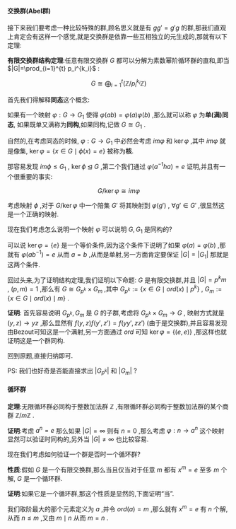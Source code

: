 #### 交换群(Abel群)

接下来我们要考虑一种比较特殊的群,顾名思义就是有 $gg'=g'g$ 的群,那我们直观上肯定会有这样一个感觉,就是交换群是依靠一些互相独立的元生成的,那就有以下定理:

**有限交换群结构定理**:任意有限交换群 $G$ 都可以分解为素数幂阶循环群的直和,即当 $|G|=\prod_{i=1}^{t} p_i^{k_i}$ :

$$
G \cong \bigoplus_{i=1}^{t}(\mathbb{Z}/p_i^{k_i} \mathbb{Z})
$$

首先我们得解释**同态**这个概念:

如果有一个映射 $\varphi:G \to G_1$ 使得 $\varphi(ab)=\varphi(a)\varphi(b)$ ,那么就可以称 $\varphi$ 为**单(满)同态**, 如果既单又满称为**同构**,如果同构,记做 $G \cong G_1$ .

自然的,在考虑同态的时候, $\varphi:G \to G_1$ 中必然会考虑 $im \varphi$ 和 $\ker \varphi$ ,其中 $im \varphi$ 就是像集, $\ker \varphi=\{x \in G \mid \phi(x)=e\}$ 被称为**核**.

那容易发现 $im \phi \leqslant G_1$ , $\ker \phi \unlhd G$ ,第二个我们通过 $\varphi(a^{-1}ha)=e$ 证明,并且有一个很重要的事实:

$$
G/ \ker \varphi \cong im \varphi
$$

考虑映射 $\phi$ ,对于 $G / \ker \varphi$ 中一个陪集 $G'$ 将其映射到 $\varphi(g')$ , $\forall g' \in G'$ ,很显然这是一个正确的映射.

现在我们考虑怎么说明一个映射 $\varphi$ 可以说明 $G,G_1$ 是同构的?

可以说 $\ker \varphi=\{e\}$ 是一个等价条件,因为这个条件下说明了如果 $\varphi(a)=\varphi(b)$ ,那就有 $\varphi(ab^{-1})=e$ 从而 $a=b$ ,从而是单射,另一方面肯定要保证 $|G|=|G_1|$ 那就是这两个条件.

回过头来,为了证明结构定理,我们证明以下命题: $G$ 是有限交换群,并且 $|G|=p^km$ , $(p,m)=1$ ,那么有 $G \cong G_{p^k} \times G_m$ ,其中 $G_{p^k}:=\{x \in G \mid ord(x) \mid p^k\}$ , $G_m:=\{x \in G \mid ord(x) \mid m \}$ .

**证明**: 首先容易说明 $G_{p^k},G_m$ 是 $G$ 的子群,考虑将 $G_{p^k} \times G_m \to G$ , 映射方式就是 $(y,z) \to yz$ ,那么显然有 $f(y,z)f(y',z')=f(yy',zz')$ (由于是交换群),并且容易发现由Bezout可知这是一个满射,另一方面通过 $ord$ 可知 $\ker \varphi =\{(e,e)\}$ ,那这样也就证明这是一个群同构.

回到原题,直接归纳即可.

PS: 我们也好奇是否能直接求出 $|G_{p^k}|$ 和 $|G_m|$ ? 

#### 循环群

**定理**:无限循环群必同构于整数加法群 $\mathbb{Z}$ ,有限循环群必同构于整数加法群的某个商群 $\mathbb{Z}/m\mathbb{Z}$ .

**证明**:考虑 $a^n=e$ 那么如果 $|G|=\infty$ 则有 $n=0$ ,那么考虑 $\varphi: n \to a^n$ 这个映射显然可以验证时同构的,另外当 $|G| \ne \infty$ 也比较容易.

现在我们考虑如何验证一个群是否时一个循环群?

**性质**:假如 $G$ 是一个有限交换群,那么当且仅当对于任意 $m$ 都有 $x^m=e$ 至多 $m$ 个解, $G$ 是一个循环群.

**证明**:如果它是一个循环群,那这个性质是显然的,下面证明“当”.

我们取阶最大的那个元素定义为 $a$ ,并令 $ord(a)=m$ ,那么就有 $x^m=e$ 有 $n$ 个解,从而 $n \le m$ ,又由 $m \mid n$ 从而 $m=n$ .
